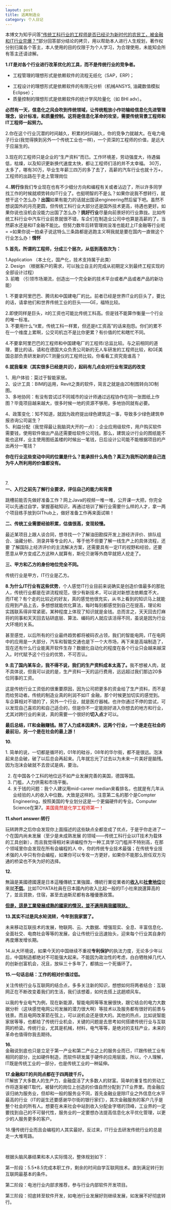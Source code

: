 ```yaml
--- 
layout: post 
title: 逃离制造业
category: 个人日记 
---
```

<p>本博文为知乎问答<a TARGET="_blank" HREF="http://www.zhihu.com/question/26561498">”传统工科行业的工程师是否已经沦为新时代的农民工，被金融和IT行业完爆？<b>“</B></A>部分回答部分结论的拷贝，用以帮助本人进行人生规划，著作权分别归属各个答主，本人使用的目的仅限于为个人学习，为合理使用，未能知会所有答主还请谅解。</P>



<p>
<strong>1.</STRONG><strong>IT是对各个行业进行改革优化的工具，而不是传统行业的竞争者。</STRONG></P>
<ul>
<li>工程管理的理想形式是依赖软件的流程无纸化（SAP，ERP)；</LI>
</UL>
<ul>
<li>工程设计的理想形式是依赖软件的有限元分析（机械ANSYS, 油藏数值模拟Eclipse）；</LI>
<li>质量控制的理想形式是依赖软件的统计学风险量化（如 BHI adv）。</LI>
</UL>
<p>
<b>必然有一天，信息化之风会吹到传统领域，让传统粗放小作坊输给信息化先进管理理念，设计标准，和质量控制。这将是信息化革命的攻坚，需要传统背景工程师和IT工程师一起努力。</B></P>
<p STYLE="">
2.<span>你在这个行业沉潜的时间越久，积累的时间越久，你的竞争力就越大。在电力电子行业(我觉得换到另外一个传统工业也一样)，一个资深的工程师的价值，是远大于应届生的。</SPAN></P>
<p STYLE="">
<span>3.</SPAN>现在的工程师只是企业的“生产资料”而已。工作环境差，劳动强度大，待遇偏低，枯燥，以及知识更新换代速度太快，都让工程师们活的并不太幸福。
30万，太多了，哪有30万，毕业生年薪三四万的多了去了，高薪的汽车行业也就十万+，工程师的出路在于走上管理岗位</P>
<p STYLE="">
4.<b>.转行</B>像我们专业现在也有不少细分方向和编程有关或者沾边了，所以许多同学找工作的时候就顺势转向IT行业了。也挺明智的不是么？如果你说我不想转行，就想干这个怎么办？<b>出国</B>如果有能力的话就出国读engineering然后留下吧。虽然不想说国外的月亮更圆，但传统工科行业大部分还是国外技术更高，待遇也更好。如果你说也没机会没能力出国了怎么办？<b>挑好行业</B>尽量向前景好的行业靠拢。比如传统工科行业中汽车行业前景就很不错，车企们在制造业公司中也算是高薪的了。当然薪水还是和IT金融不能比。但努力数年后转管理岗没准也能赶上IT金融等行业呢=
=如果你说一拍桌子说这特么三条路都是逃跑主义啊我就是要在国内一直做这个行业怎么办！<b>情怀</B></P>
<p><strong>5.首先，所谓的工程师，分成三个层次，从低到高依次为：</STRONG></P>
<p STYLE="">1.Application （本土化，国产化，技术支持属于此类）<br />
2. Design （根据客户的需求，可以独立自主的完成从初期定义到最终工程实现的全部设计过程）<br />
3. 前瞻 （引领市场潮流，创造出一个完全新的技术平台或者产品或者产品的新功能）</P>
<p STYLE="">1.
不要拿阿里巴巴、腾讯和中国建电厂的比。前者已经是世界IT业的巨头了，要比的话，请拿他们和世界传统工业的巨头——GE，福特比较。<br />

2.即使同样是巨头，it的工资也可能比传统工科高。但是钱不能算作衡量一个行业的唯一标准。<br />
3.
不要用什么“it累，传统工科一样累，但还是it工资高”的话来抱怨。你们的累不在一个维度上累啊，公交司机岂不是比你更累？有价值的忙和瞎忙不同。<br />

4.不要拿阿里巴巴的工程师和中国建电厂的工程师/总监比较。与之前相同的道理，要比的话，请和在德国大众负责公司新的无人车研发的工程师比较，和GE美国总部负责研发新的CT测量仪的工程师比较。你看看工资究竟谁高？</P>
<p STYLE="">
<strong>6.就我看来（其实很多已经是共识），起码有几点会对行业有深远的改变</STRONG><br /></P>
<p STYLE="">1、用户体验：莫过于智能家居。<br />
2、设计工具：BIM的运用，Revit之类的软件，简言之就是由2D制图转向3D制图。<br />
3、多地协同：有没有尝试过不同城市的设计师通过远程协作在同一张图纸上作图？毕竟项目越来越大，很多时候一地的资源不够用，多地协同就有必要。<br />

4、政策变化：知不知道，就因为政府提出绿色建筑这一事，导致多少绿色建筑申报咨询公司诞生？<br />
5、利益分配（我觉得最让我脑洞大开的一点）：企业应用级软件，用户购买软件需要钱，使用软件做出产品还需要给软件公司钱。那么，建筑设计行业的图纸能不能也这样，业主使用图纸盖楼的时候出一笔钱，日后设计公司能不能根据项目的产出再分一笔钱？<b><br />
</B></P>
<p>
<b>你在行业这些变动中间的位置是什么？能承担什么角色？</B><b>真正为我所动的是自己连为牛人所利用的价值都没有。</B></P>
<p STYLE=""><br /></P>
<p STYLE="">7.<b><br />
一、入行之前先了解行业要求，评估自己的能力和背景</B></P>
<p STYLE="">
跳槽前能否先做好准备工作？网上Java的视频一堆一堆，公开课一大把，你完全可以先通过自学，掌握基础知识，再通过培训了解行业需要什么样的人才，拿一两个项目练手放到GIThub上，做好准备工作再来面试嘛！</P>
<p STYLE=""><b>二、传统工业需要经验积累，估值很高，变现较慢。</B></P>
<p STYLE="">
最近某项目上跟人谈合同，想寻找一个了解油田勘探开发上游经济评价、排队组合、油藏分析、测录井等专业的人，等于他不但要了解一线生产上的具体流程，还要
了解国际上经济评价的主流解决方案，还需要具有一定IT的视野和经验，还要愿意从甲方变成乙方这种人就算有，斯伦贝谢等外商早就把人挖走了。</P>
<p STYLE=""><b>三、甲方和乙方的身份地位完全不同。</B></P>
<p>传统行业是甲方，IT行业是乙方。</P>
<p STYLE="">
<strong>8.为什么IT行业有这些优势</STRONG>，个人感觉IT行业目前来说确实是创造价值最多的那批人，传统行业都是在讲流程规范，很少有新技术，可以说对新想法依赖度不大，
而IT呢？有个走的比较近的好友，真的感觉他很充实，从书上看到的知识马上就能应用到产品上去，多想想就能优化算法，每时每刻都感觉到自己在提高，理论和
实践联系得非常紧密。某种程度上体现了知识就是金钱。总而言之，天天回去打麻将的同事和天天回去钻研底层、算法、编码的人就应该活得不同，虽说是因为行业
大环境的关系。</P>
<p>
甚至感觉，以后所有的行业最终趋势都将被码农占领，我们的智能电网，IT在电网中的应用是一大部分，汽车和智能交通也是下一个大市场，再下来是高端制造了，现在还有什么行业能离开软件生存？数据化自动化的程度在各个行业只会越来越深入。时代赋予这个行业的优势，不可否认。</P>
<p STYLE="">
<strong>9.去了国内某车企，我不得不说，我们的生产资料成本太高了。</STRONG>我不想被人肉，就不具体说，但我可以说的是，生产资料一天的运行费用，远远超过我们那边20多位同事的工资。</P>
<p>这是传统行业工资低的很重要原因，因为公司把更多的资金给了生产资料，而不是而给劳动者。传统的制造业真的利润不如IT
金融，那个时候更加切实的感觉到。车企算相对不错的了，另外一个行业，就是医疗器械。也许你通过不停的尝试，可以发现自己喜欢的和自己适合的，但是你不一定能刚好进入你想去的地方和行业，尤其对跨行业的来说，真的需要一个很好的<strong>切入点</STRONG>才可以。</P>
<p STYLE="">
<b>最后总结，IT和金融赚钱。除了人力成本因素外，这两个行业，一个是走在社会的最前沿，另一个是在社会的最上游！</B></P>
<p STYLE=""><strong>10.</STRONG><br /></P>
<p STYLE="">1.
简单的说，一切都是循环的，01年的硅谷，08年的华尔街，都不是很远。泡沫起来总会破，破了以后总会再起来。几年就忘光了过去以为未来一片美好是脑残。因为泡沫会破就不去尝试是病，要治。<br />

2. 在中国各个工科的地位远不如产业发展完善的美国，德国等国。<br />
3. 门槛，人力供需和市场平衡。<br />
4. 关于钱的问题：我个人建议用mid-career
median来看排名，也就是有几年从业经验的人的收入中位数。大致是这样的。注意第二名的那个是Compter
Engineering，按照美国的专业划分这是一个更偏硬件的专业。Computer Science在第7。<span STYLE="color: rgb(204, 0, 0);">美国竟然是化学工程师第一！</SPAN></P>
<p STYLE=""><strong>11.short answer:转行</STRONG></P>
<p>玩转跨界之后你会发现你上面描述的这些缺点全都变成了优点，于是乎你走进了一个在国内尚未发展（至少是未成熟发展
的领域——传统工科行业以IT技术为载体的工具创新），而且我觉得相对来讲编程作为一种工具学习门槛并不特别高，在那个领域里你会发现在所有会编程的人
中，你的传统专业技术最强；在传统专业技术强的人中只有你会编程，如果你可以专攻一方更好，如果你不能那么担任双方沟通的桥梁也不失为好的选择。</P>
<p STYLE=""><strong>12.</STRONG><br /></P>
<p STYLE="">
無論是美國德國還是日本這種傳統工業強國，傳統行業從業者的<b><u>收入</U></B>和<u><b>社會地位</B></U>從來就<u><b>不低</B></U>。比如TOYATA社員在日本國內的收入比起一般的IT小社來說還算高的了，並且貸款，住宿，甚至去迪斯尼都有各種優惠政策。<br />

<b><u>但是，這是工業發展成熟的國家的情況，並不適用與我國現狀。</U></B></P>
<p STYLE="">
<b><strong>13.<b>其</B></STRONG>实不过是风水轮流转，今年到我家罢了。</B></P>
<p>
未来移动互联技术的发展，物联网、云、大数据、增强现实、全息、丰富信息化、全面社交、电商社会等等的发展，会让传统行业迅速抬头，迎来每个行业其自身的再度爆发增长期。</P>
<p STYLE="">
14.<span>从大环境说，如果今天的中国继续不重视<strong>专利保护</STRONG>的执法力度，无论多少年以后，中国制造都绝对不可能强大起来。不能因为政治性的考虑，白白牺牲掉几代人的创新创富机会，况且，放纵三十多年了，都搞出一个死循环了。</SPAN></P>
<p STYLE=""><strong>15.一句话总结：工作的相对价值过低。</STRONG></P>
<p STYLE="">
关注传统行业与互联网的结合点，多多关注新的知识，想想如何将两者结合：互联网正在不断改变着我们的生活，我们该想着，如何去搭上这趟顺风车。</P>
<p>
以我的专业电气为例，现在新能源，智能电网等等发展很快，跟它结合的电力大数据分析（这块感觉电网公司发展的潜力很大啊）等技术以及服务都有很好的前景与钱景。而且电网改革箭在弦上，可以说机会还是很大的。其他的热点，比如说智能家居等等，也都给了传统行业机会，关键的问题是去思考如何搭建传统行业与互联网的桥梁。传统行业，尤其是机械，材料，电气等等，是绝对的支柱产业，未来的革命也值得你我去期待。</P>

<p STYLE=""><strong>16.<br />
</STRONG>金融说到底也只是立足于第一产业和第二产业之上的服务业而已，IT跟传统工业有相同的部分，比如硬件制造，而软件研发属于硬件的应用层面，所以，个人理解，IT既是传统工业的一部分，也是传统工业的一种延伸。</P>
<p STYLE=""><strong>17.金融和IT的共同点都在于<b>四两拨千斤</B>。</STRONG><br />
IT解放了大多数人的生产力，金融盘活了大多数人的财富。简单的重复性的劳动工作将逐渐被IT取代，被替代的岗位上创造的价值自然分配到了IT业界里。而金融应该归纳为服务业，但却和一般的服务业不同，首先金融业是除IT业之外信息化水平最高的行业（IT的诞生还要感谢华尔街的银行家们），其次金融服务的客户几乎是整个社会的所有人。想要在未来社会中站到收入分配金字塔的顶峰，工业界的一定要找到自己的不可替代性，服务业的一定要想办法提高信息化水平优化管理，以更少的人服务更多的客户。</P>
<p STYLE="">18.懂传统行业而且会编程的人其实最好。反过来，IT行业去研发传统行业的总是走一大堆弯路。</P>
<p STYLE=""><br /></P>
<p STYLE="">根据头脑风暴结果和本人实际情况，整体规划如下：</P>
<p STYLE="">第一阶段：5.5*8.5完成本职工作，剩余的时间自学互联网技术。直到满足转行到互联网最基本的条件。</P>
<p STYLE="">第二阶段：电池行业内部求推荐，参与行业内部软件开发项目。</P>
<p STYLE="">第三阶段：彻底转至软件开发，如电池行业发展好则继续发展，如发展不好彻底转行。</P>